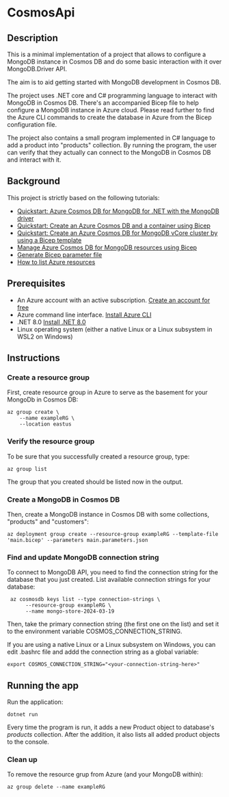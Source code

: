 # CosmosApi

## Description
This is a minimal implementation of a project that allows to configure a MongoDB instance in Cosmos DB
and do some basic interaction with it over MongoDB.Driver API.

The aim is to aid getting started with MongoDB development in Cosmos DB.

The project uses .NET core and C# programming language to interact with MongoDB in Cosmos DB. 
There's an accompanied Bicep file to help configure a MongoDB instance in Azure cloud.
Please read further to find the Azure CLI commands
to create the database in Azure from the Bicep configuration file. 

The project also contains a small program implemented in C# language to add a product into "products" collection. 
By running the program, the user can verify that they actually
can connect to the MongoDB in Cosmos DB and interact with it.

## Background
This project is strictly based on the following tutorials:

* [Quickstart: Azure Cosmos DB for MongoDB for .NET with the MongoDB driver](https://learn.microsoft.com/en-us/azure/cosmos-db/mongodb/quickstart-dotnet?tabs=azure-cli%2Cwindows)
* [Quickstart: Create an Azure Cosmos DB and a container using Bicep](https://learn.microsoft.com/en-us/azure/cosmos-db/nosql/quickstart-template-bicep?tabs=CLI)
* [Quickstart: Create an Azure Cosmos DB for MongoDB vCore cluster by using a Bicep template](https://learn.microsoft.com/en-us/azure/cosmos-db/mongodb/vcore/quickstart-bicep?tabs=azure-cli)
* [Manage Azure Cosmos DB for MongoDB resources using Bicep](https://learn.microsoft.com/en-us/azure/cosmos-db/mongodb/manage-with-bicep#api-for-mongodb-with-autoscale-provisioned-throughput)
* [Generate Bicep parameter file](https://learn.microsoft.com/en-us/azure/azure-resource-manager/bicep/bicep-cli#generate-params)
* [How to list Azure resources](https://learn.microsoft.com/en-us/cli/azure/group?view=azure-cli-latest#az-group-list)

## Prerequisites
* An Azure account with an active subscription. [Create an account for free](https://azure.microsoft.com/en-us/free/)
* Azure command line interface. [Install Azure CLI](https://learn.microsoft.com/en-us/cli/azure/install-azure-cli)
* .NET 8.0 [Install .NET 8.0](https://dotnet.microsoft.com/en-us/download/dotnet/8.0)
* Linux operating system (either a native Linux or a Linux subsystem in WSL2 on Windows)

## Instructions
### Create a resource group
First, create resource group in Azure to serve as the basement for your MongoDb in Cosmos DB:
```
az group create \
    --name exampleRG \
    --location eastus
```

### Verify the resource group
To be sure that you successfully created a resource group, type:
```
az group list
```
The group that you created should be listed now in the output.

### Create a MongoDB in Cosmos DB
Then, create a MongoDB instance in Cosmos DB with some collections, "products" and "customers":

```
az deployment group create --resource-group exampleRG --template-file 'main.bicep' --parameters main.parameters.json
```

### Find and update MongoDB connection string
To connect to MongoDB API, you need to find the connection string for the database that you just created.
List available connection strings for your database:
```
 az cosmosdb keys list --type connection-strings \
      --resource-group exampleRG \
      --name mongo-store-2024-03-19
```

Then, take the primary connection string (the first one on the list) and 
set it to the environment variable COSMOS_CONNECTION_STRING.

If you are using a native Linux or a Linux subsystem on Windows,
you can edit .bashrc file and addd the connection string as a global variable:

```
export COSMOS_CONNECTION_STRING="<your-connection-string-here>"
```

## Running the app
Run the application:
```
dotnet run
```
Every time the program is run, it adds a new Product object to database's *products* collection.
After the addition, it also lists all added product objects to the console.

### Clean up
To remove the resource grup from Azure (and your MongoDB within):
```
az group delete --name exampleRG
```
